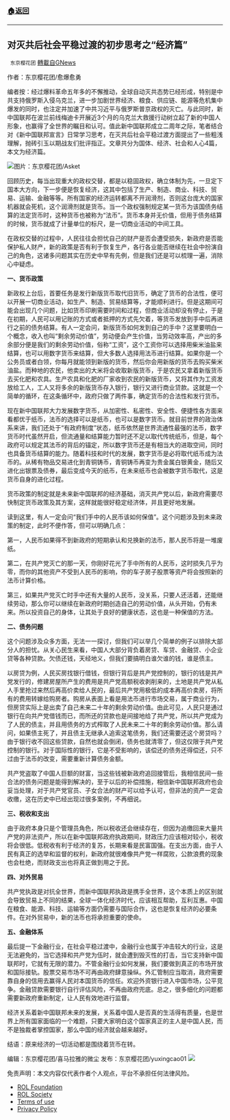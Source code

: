 ###  [:house:返回](README.md)
---


## 对灭共后社会平稳过渡的初步思考之“经济篇”
` 东京樱花团` [轉載自GNews](https://gnews.org/zh-hans/2686558/)

作者：东京樱花团/愈爆愈勇
 
编者按：经过爆料革命五年多的不懈推动，全球自动灭共态势已经形成，特别是中共支持俄罗斯入侵乌克兰，进一步加剧世界经济、粮食、供应链、能源等危机集中爆发的同时，也注定并加速了中共习近平与俄罗斯普京政权的灭亡。与此同时，新中国联邦在波兰前线梅迪卡开展近3个月的乌克兰大救援行动树立起了新的中国人形象，也赢得了全世界的瞩目和认可。值此新中国联邦成立二周年之际，笔者结合对《新中国联邦宣言》日常学习思考，在灭共后社会平稳过渡方面提出了一些粗浅理解，抛砖引玉以期战友们批评指正。文章共分为国体、经济、社会和人心4篇，本文为经济篇。
 
![](https://assets.gnews.org/wp-content/uploads/2022/06/image_1654691050.png)图片：东京樱花团/Asket
 
回顾历史，每当出现重大的政权交替，都是以稳固政权，确立体制为先，一旦定下国本大方向，下一步便是恢复经济，这其中包括了生产、制造、商业、科技、贸易、运输、金融等等。所有国家的经济运转都离不开润滑剂，否则这台庞大的国家机器就会死机，这个润滑剂就是货币。当一个政权强制规定某一货币为该国债务结算的法定货币时，这种货币也被称为“法币”。货币本身并无价值，但用于债务结算的时候，货币就成了计量单位的标尺，是一切商业活动的中间工具。
 
在政权交替的过程中，人民往往会担忧自己的财产是否会遭受损失，新政府是否能保护私人财产，新的政策是否有利于恢复生产，各行各业能否继续在社会中扮演自己的角色，这诸多问题其实在历史中早有先例，但是我们还是可以梳理一遍，消除心中疑虑。
 
**一、货币政策**
 
新政权上台后，首要任务是发行新版货币取代旧货币，确定了货币的合法性，便可以开展一切商业活动，如生产、制造、贸易结算等，才能顺利进行。但是这期间可能会出现几个问题，比如货币印刷需要时间和过程，但商业活动却没有停止，于是在初期，人民可以用记账的方式或者抵押的方式先欠着，等货币发放到手中后再进行之前的债务结算。有人一定会问，新版货币如何发到自己的手中？这里要明白一个概念，收入也叫“剩余劳动价值”，劳动便会产生价值，当劳动效率高，产出的多余部分便是我们的剩余劳动价值，俗称“工资”，这个工资你可以选择用柴米油盐来结算，也可以用数字货币来结算，但大多数人选择用法币进行结算。如果你是一个公务员或者白领，你每月就能领到新版的货币，然后你会用新版的货币去购买柴米油盐。而种地的农民，他卖出的大米将会收取新版货币，于是农民又拿着新版货币去买化肥和农具。生产农具和化肥的厂家收到农民的新版货币，又将其作为工资发放给工人，工人又将多余的新版货币存入银行，银行又进行商业贷款。这就是一个简单的循环，在这条循环中，政府只做了两件事，确定货币的合法性和发行货币。
 
现在新中国联邦大力发展数字货币，从加密性、私密性、安全性、便捷性各方面来看都优于纸币，法币的选择可以是纸币，也可以是数字货币。就目前世界的政治体系来讲，我们还处于“有政府制度”状态，纸币依然是世界流通性最强的法币，数字货币时代虽然开启，但流通量和结算能力暂时还不足以取代传统纸币，但是，每个政府可以规定其法币的背后的锚定，所以数字货币还是有相当大的进取空间，同时也具备货币结算的能力。随着科技和时代的发展，数字货币是必将取代纸币成为法币的。从稀有物品交易进化到青铜铸币，青铜铸币再变为贵金属白银黄金，随后又进化出银票及债券，最后变成今天的纸币，在未来纸币也会被数字货币取代，这是货币自身的进化过程。
 
货币政策的制定就是未来新中国联邦的经济基础，消灭共产党以后，新政府需要尽快制定货币政策及其方案，这样就能很好稳定经济体，并且更好地发展。
 
读到这里，有人一定会问“我们手中的人民币该如何保值”。这个问题涉及到未来政策的制定，此时不便作答，但可以明确几点：
 
第一，人民币如果得不到新政府的短期承认和兑换新的法币，那人民币将是一堆废纸。
 
第二，在共产党灭亡的那一天，你刚好花光了手中所有的人民币，这时损失几乎为零，而你的其他资产不受到人民币的影响，你的车子房子股票等资产将会按照新的法币计算价格。
 
第三，如果共产党灭亡时手中还有大量的人民币，没关系，只要人还活着，还能继续劳动，那么你可以继续在新政府时期创造自己的劳动价值，从头开始，仍有未来。所以投资自己的身体，让其处于良好的健康状态，这也是一种保值的方法。
 
**二、债务问题**
 
这个问题涉及众多方面，无法一一探讨，但我们可以举几个简单的例子以排除大部分人的担忧。从关心民生来看，中国人大部分背负着房贷、车贷、金融贷、小企业贷等各种贷款。欠债还钱，天经地义，但我们要搞明白谁欠谁的钱，谁是债主。
 
以房贷为例，人民买房找银行借钱，但银行背后是共产党控制的，银行的钱是共产党发行的，修建房屋所产生的费用是共产党高额税收剥削来的，土地是共产党从私人手里抢过来然后再高价卖给人民的，最后共产党用极低的成本再高价卖房，将所有的费用转嫁给购房者。购房从表面上看是用法币进行市场交易，属于商业行为，但房贷实际上是出卖了自己未来二十年的剩余劳动价值。由此可见，人民只是通过银行在向共产党借钱而已，而所还的贷款也是间接地给了共产党，所以共产党成为了人民的债主，并且用债务的方式榨取了人民未来二十年的剩余劳动价值。那么请问，如果债主死了，并且债主无继承人追索这笔债务，我们还需要还这个房贷吗？由于银行收不回这些贷款，自然也就会倒闭，债务也就清零了，但这仅限于共产党控制的银行。对于国际性的银行，它是不受影响的，该偿还的债务还得偿还，只不过由于法币的改变，需要重新计算债务金额。
 
共产党盗取了中国人巨额的财富，当这些钱被新政府追回接管后，我相信民间一些合法的债务问题是能得到解决的，至于以后的补偿措施，相信新中国联邦政府也会妥当处理，对于共产党官员、子女合法的财产可以给予认可，但非法的资产一定会收缴，这在历史中已经出现过很多案例，不再细说。
 
**三、税收和支出**
 
由于政府本身只是个管理员角色，所以税收还会继续存在，但因为追缴回来大量共产党的非法资产，所以在新中国联邦政府执政期间，财政压力应该相对较小，税收将会很低。低税收有利于经济的复苏，长期来看是民富国强。在支出方面，由于人民有真正的选举和监督的权利，新政府就很难像共产党一样腐败，公款浪费的现象也会杜绝，而财政支出也将真正做到用之于民。
 
**四、对外贸易**
 
共产党执政是对抗全世界，而新中国联邦执政是携手全世界，这个本质上的区别就会导致贸易上不同的结果，全球一体化经济时代，应该相互帮助，互利互惠。中国在粮食、能源、科技、运输等方面仍需要与国际合作，这也是恢复经济的必要条件。在对外贸易中，新的法币也将承担重要的使命。
 
**五、金融体系**
 
最后提一下金融行业，在社会平稳过渡中，金融行业也属于冲击较大的行业，这是无法避免的，当它选择和共产党为伍时，就会遭到毁灭性的打击，当它支持新中国联邦时，它就有无限的潜力。不管金融行业如何发展，我们要做到真正的市场开放和国际接轨。股票交易市场不可再由政府肆意操纵。外汇管制应当取消，政府需要靠自身的信用去赢得人民对本国货币的信任。欢迎外资银行进入中国市场，公平竞争。金融贷款需要银行自行评估风险，不再由政府兜底。总之，很多细化的问题都需要新政府重新制定，让人民有效地进行监督。
 
经济关系着新中国联邦未来的发展，关系着中国人是否真的生活得有质量，也是世界上所有国家面临的一个难题，只要大家明白这个国家真正的主人是中国人民，而不是独裁者掌控国家，那么中国的经济就会越来越好。
 
结语：原来经济的一切活动都是围绕着货币在转。
 
编辑：东京樱花团/喜马拉雅的微尘
发布：东京樱花团/yuxingcao01
 ![](https://assets.gnews.org/wp-content/uploads/2022/03/yht.jpg) 

免责声明：本文内容仅代表作者个人观点，平台不承担任何法律风险。
  
- [ROL Foundation](https://rolfoundation.org/)
- [ROL Society](https://rolsociety.org/)
- [Terms of use](https://gnews.org/terms-of-use-3/)
- [Privacy Policy](https://gnews.org/privacy-policy/)
